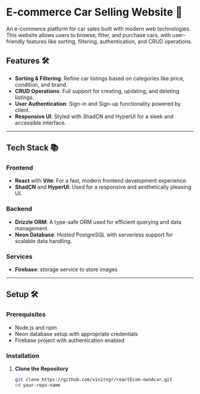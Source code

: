 # E-commerce Car Selling Website 🚗

An e-commerce platform for car sales built with modern web technologies. This website allows users to browse, filter, and purchase cars, with user-friendly features like sorting, filtering, authentication, and CRUD operations.

## Features 🛠️

- **Sorting & Filtering**: Refine car listings based on categories like price, condition, and brand.
- **CRUD Operations**: Full support for creating, updating, and deleting listings.
- **User Authentication**: Sign-in and Sign-up functionality powered by client.
- **Responsive UI**: Styled with ShadCN and HyperUI for a sleek and accessible interface.

---

## Tech Stack 📚

### Frontend
- **React** with **Vite**: For a fast, modern frontend development experience.
- **ShadCN** and **HyperUI**: Used for a responsive and aesthetically pleasing UI.

### Backend
- **Drizzle ORM**: A type-safe ORM used for efficient querying and data management.
- **Neon Database**: Hosted PostgreSQL with serverless support for scalable data handling.

### Services
- **Firebase**: storage service to store images

---

## Setup 🛠️

### Prerequisites

- Node.js and npm
- Neon database setup with appropriate credentials
- Firebase project with authentication enabled

### Installation

1. **Clone the Repository**

   ```bash
   git clone https://github.com/vinitngr/reactEcom-ownAcar.git
   cd your-repo-name
